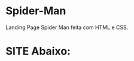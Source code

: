 # Spider-Man
 Landing Page Spider Man feita com HTML e CSS.
 
 <h1> SITE Abaixo:</h1>
 <img src="">
